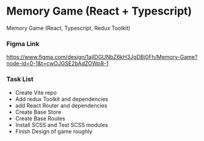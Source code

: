 # Memory Game (React + Typescript)
Memory Game (React, Typescript, Redux Toolkit)

### Figma Link
https://www.figma.com/design/1ajIDGUNbZ6kH3JgDBj0Fh/Memory-Game?node-id=0-1&t=cwOJGSE2bAdZOWp8-1

### Task List
- Create Vite repo
- Add redux Toolkit and dependencies
- add React Router and dependencies
- Create Base Store
- Create Base Routes
- Install SCSS and Test SCSS modules
- Finish Design of game roughly
